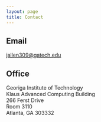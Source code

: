 ```yaml
---
layout: page
title: Contact
---
```


## Email

jallen309@gatech.edu

## Office

Georiga Institute of Technology  
Klaus Advanced Computing Building   
266 Ferst Drive  
Room 3110  
Atlanta, GA 303332  

